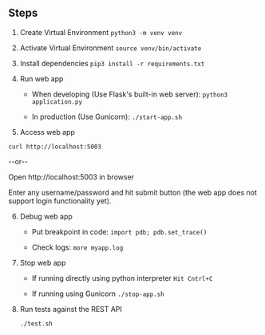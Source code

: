 Steps
------

1. Create Virtual Environment
```python3 -m venv venv``` 

2. Activate Virtual Environment
```source venv/bin/activate```

3. Install dependencies
```pip3 install -r requirements.txt```

4. Run web app

   - When developing (Use Flask's built-in web server):
     ```python3 application.py```

   - In production (Use Gunicorn):
     ```./start-app.sh```

5. Access web app

```curl http://localhost:5003```

--or--

Open http://localhost:5003 in browser

Enter any username/password and hit submit button (the web app does not support login functionality yet).


6. Debug web app

   - Put breakpoint in code:
     ```import pdb; pdb.set_trace()```

   - Check logs:
     ```more myapp.log```

7. Stop web app
 
   - If running directly using python interpreter
     ```Hit Cntrl+C```

   - If running using Gunicorn
      ```./stop-app.sh```

8. Run tests against the REST API

   ```./test.sh```
